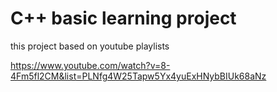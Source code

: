 # C++ basic learning project

this project based on youtube playlists


https://www.youtube.com/watch?v=8-4Fm5fl2CM&list=PLNfg4W25Tapw5Yx4yuExHNybBIUk68aNz